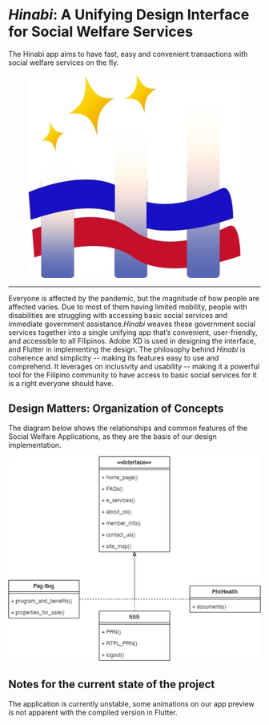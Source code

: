# *Hinabi*: A Unifying Design Interface for Social Welfare Services
The Hinabi app aims to have fast, easy and convenient transactions with social welfare services on the fly.
<p align="center">
  <img src="https://github.com/adeeconometrics/Hinabi-App/blob/main/Diagrams/hinabi_logo.jpg" />
</p>
  
----

Everyone is affected by the pandemic, but the magnitude of how people are affected varies. Due to most of them having limited mobility, people with disabilities are struggling with accessing basic social services and immediate government assistance.*Hinabi* weaves these government social services together into a single unifying app that’s convenient, user-friendly, and accessible to all Filipinos. Adobe XD is used in designing the interface, and Flutter in implementing the design. The philosophy behind *Hinabi* is coherence and simplicity -- making its features easy to use and comprehend. It leverages on inclusivity and usability -- making it a powerful tool for the Filipino community to have access to basic social services for it is a right everyone should have. 

## Design Matters: Organization of Concepts
The diagram below shows the relationships and common features of the Social Welfare Applications, as they are the basis of our design implementation. 

<p align = "center">
<img src = "https://github.com/adeeconometrics/Hinabi-App/blob/main/Diagrams/sitemap.jpg">
</p>

## Notes for the current state of the project
The application is currently unstable, some animations on our app preview is not apparent with the compiled version in Flutter.  
